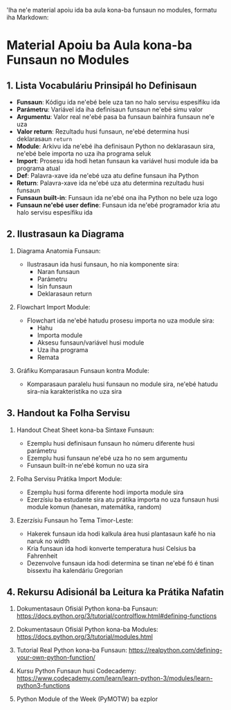 'Iha ne'e material apoiu ida ba aula kona-ba funsaun no modules, formatu iha Markdown:

# Material Apoiu ba Aula kona-ba Funsaun no Modules

## 1. Lista Vocabuláriu Prinsipál ho Definisaun

- **Funsaun**: Kódigu ida ne'ebé bele uza tan no halo servisu espesífiku ida
- **Parámetru**: Variável ida iha definisaun funsaun ne'ebé simu valor
- **Argumentu**: Valor real ne'ebé pasa ba funsaun bainhira funsaun ne'e uza
- **Valor return**: Rezultadu husi funsaun, ne'ebé determina husi deklarasaun `return`
- **Module**: Arkivu ida ne'ebé iha definisaun Python no deklarasaun sira, ne'ebé bele importa no uza iha programa seluk
- **Import**: Prosesu ida hodi hetan funsaun ka variável husi module ida ba programa atual
- **Def**: Palavra-xave ida ne'ebé uza atu define funsaun iha Python
- **Return**: Palavra-xave ida ne'ebé uza atu determina rezultadu husi funsaun
- **Funsaun built-in**: Funsaun ida ne'ebé ona iha Python no bele uza logo
- **Funsaun ne'ebé user define**: Funsaun ida ne'ebé programador kria atu halo servisu espesífiku ida

## 2. Ilustrasaun ka Diagrama

1. Diagrama Anatomia Funsaun:
   - Ilustrasaun ida husi funsaun, ho nia komponente sira: 
     - Naran funsaun
     - Parámetru
     - Isin funsaun
     - Deklarasaun return

2. Flowchart Import Module:
   - Flowchart ida ne'ebé hatudu prosesu importa no uza module sira:
     - Hahu
     - Importa module
     - Aksesu funsaun/variável husi module
     - Uza iha programa
     - Remata

3. Gráfiku Komparasaun Funsaun kontra Module:
   - Komparasaun paralelu husi funsaun no module sira, ne'ebé hatudu sira-nia karakterístika no uza sira

## 3. Handout ka Folha Servisu

1. Handout Cheat Sheet kona-ba Sintaxe Funsaun:
   - Ezemplu husi definisaun funsaun ho númeru diferente husi parámetru
   - Ezemplu husi funsaun ne'ebé uza ho no sem argumentu
   - Funsaun built-in ne'ebé komun no uza sira

2. Folha Servisu Prátika Import Module:
   - Ezemplu husi forma diferente hodi importa module sira
   - Ezerzísiu ba estudante sira atu prátika importa no uza funsaun husi module komun (hanesan, matemátika, random)

3. Ezerzísiu Funsaun ho Tema Timor-Leste:
   - Hakerek funsaun ida hodi kalkula área husi plantasaun kafé ho nia naruk no width
   - Kria funsaun ida hodi konverte temperatura husi Celsius ba Fahrenheit
   - Dezenvolve funsaun ida hodi determina se tinan ne'ebé fó é tinan bissextu iha kalendáriu Gregorian

## 4. Rekursu Adisionál ba Leitura ka Prátika Nafatin

1. Dokumentasaun Ofisiál Python kona-ba Funsaun:
   https://docs.python.org/3/tutorial/controlflow.html#defining-functions

2. Dokumentasaun Ofisiál Python kona-ba Modules:
   https://docs.python.org/3/tutorial/modules.html

3. Tutorial Real Python kona-ba Funsaun:
   https://realpython.com/defining-your-own-python-function/

4. Kursu Python Funsaun husi Codecademy:
   https://www.codecademy.com/learn/learn-python-3/modules/learn-python3-functions

5. Python Module of the Week (PyMOTW) ba ezplor